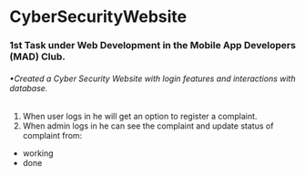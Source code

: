 # CyberSecurityWebsite
### 1st Task under Web Development in the Mobile App Developers (MAD) Club.

###### •Created a Cyber Security Website with login features and interactions with database.
1. When user logs in he will get an option to register a complaint.
2. When admin logs in he can see the complaint and update status of complaint from:
  * working
  * done
